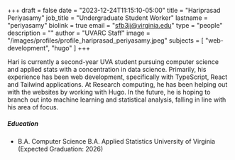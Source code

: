 +++
draft = false
date = "2023-12-24T11:15:10-05:00"
title = "Hariprasad Periyasamy"
job_title = "Undergraduate Student Worker"
lastname = "periyasamy"
biolink = true
email = "sfb3jj@virginia.edu"
type = "people"
description = ""
author = "UVARC Staff"
image = "/images/profiles/profile_hariprasad_periyasamy.jpeg"
subjects = [
  "web-development", "hugo"
]
+++

Hari is currently a second-year UVA student pursuing computer science and applied stats with a concentration in data science. Primarily, his experience has been web development, specifically with TypeScript, React and Tailwind applications. At Research computing, he has been helping out with the websites by working with Hugo. In the future, he is hoping to branch out into machine learning and statistical analysis, falling in line with his area of focus. 

##### Education

- B.A. Computer Science
B.A. Applied Statistics
University of Virginia (Expected Graduation: 2026)
